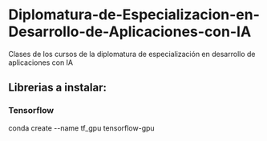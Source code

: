 # Diplomatura-de-Especializacion-en-Desarrollo-de-Aplicaciones-con-IA

Clases de los cursos de la diplomatura de especialización en desarrollo de aplicaciones con IA

## Librerias a instalar:

### Tensorflow

conda create --name tf_gpu tensorflow-gpu
